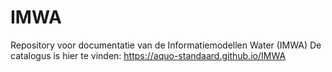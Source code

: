 # IMWA
Repository voor documentatie van de Informatiemodellen Water (IMWA)
De catalogus is hier te vinden: https://aquo-standaard.github.io/IMWA
